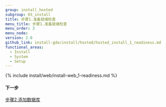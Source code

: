 ```yaml
---
group: install_hosted
subgroup: 03_install
title: 步骤1.准备就绪检查
menu_title: 步骤1.准备就绪检查
menu_order: 3
menu_node:
version: 2.0
github_link: install-gde/install/hosted/hosted_install_1_readiness.md
functional_areas:
  - Install
  - System
  - Setup
---
```


{% include install/web/install-web_1-readiness.md %}

#### 下一步
<a href="{{ page.baseurl }}/install-gde/install/hosted/hosted_install_2_db.html">步骤2.添加数据库</a>

